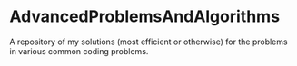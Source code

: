 # AdvancedProblemsAndAlgorithms
A repository of my solutions (most efficient or otherwise) for the problems in various common coding problems.
